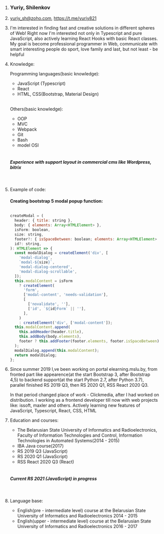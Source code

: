 1.  ### Yuriy, Shilenkov

2. yuriy_sh@zoho.com, https://t.me/yuriy821

3. I'm interested in finding fast and creative solutions in different spheres of Web! Right now I'm interested not only in Typescript and pure JavaScript,
also actively learning React Hooks with basic React classes.
My goal is become professional programmer in Web, communicate with smart interesting people do sport, love family and last, but not least - be helpful

4. Knowledge:

    Programming languages(basic knowledge):

    - JavaScript (Typescript)
    - React
    - HTML, CSS(Bootstrap, Material Design)

    <br>

    Others(basic knowledge):

    - OOP
    - MVC
    - Webpack
    - Git
    - Bash
    - model OSI

    <br>

    ##### Experience with support layout in commercial cms like Wordpress, bitrix

    <br>

  
5.  Example of code:

    #### Creating bootstrap 5 modal popup function: 

    ```javascript

    createModal = (
      header: { title: string },
      body: { elements: Array<HTMLElement> },
      isForm: boolean,
      size: string,
      footer?: { isSpaceBetween: boolean; elements: Array<HTMLElement> },
      id?: string,
    ): HTMLElement => {
      const modalDialog = createElement('div', [
        'modal-dialog',
        `modal-${size}`,
        'modal-dialog-centered',
        'modal-dialog-scrollable',
      ]);   
      this.modalContent = isForm
        ? createElement(
          'form',
          ['modal-content', 'needs-validation'],
          [
            ['novalidate', ''],
            ['id', `${id}Form` || ''],
          ],
        )
        : createElement('div', ['modal-content']);  
      this.modalContent.append(
        this.addHeader(header.title),
        this.addBody(body.elements),
        footer ? this.addFooter(footer.elements, footer.isSpaceBetween) : '',
      );
      modalDialog.append(this.modalContent);    
      return modalDialog;
    };

    ```

6. Since summer 2019 I,ve been working on portal elearning.mslu.by, from fronted part like appearence(at the start Bootstrap 3, after Bootstrap 4,5)
to backend support(at the start Python 2.7, after Python 3.7), parallel finished RS 2019 Q3, then RS 2020 Q1, RSS React 2020 Q3. 

    In that period changed place of work - Clickmedia, after I had worked on distribution. I working as a frontend developer till now  with web projects like: issoft, maxler and others. Actively learning new features of JavaScript, Typescript, React, CSS, HTML

7. Education and courses:

    - The Belarusian State University of Informatics and Radioelectronics,
        Faculty of Information Technologies and Control,
        Information Technologies in Automated Systems(2014 - 2015)
    - IBA Java course(2017)
    - RS 2019 Q3 (JavaScript)
    - RS 2020 Q1 (JavaScript)
    - RSS React 2020 Q3 (React)

    <br>

    ##### Current RS 2021 (JavaScript) in progress

    <br>


8. Language base:

    - English(pre - intermediate level) course at the Belarusian State University of Informatics and Radioelectronics 2014 - 2015
    - English(upper - intermediate level) course at the Belarusian State University of Informatics and Radioelectronics 2016 - 2017
